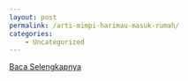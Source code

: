 ```yaml
---
layout: post
permalink: /arti-mimpi-harimau-masuk-rumah/
categories:
    - Uncategorized
---
```


[Baca Selengkapnya](/06)